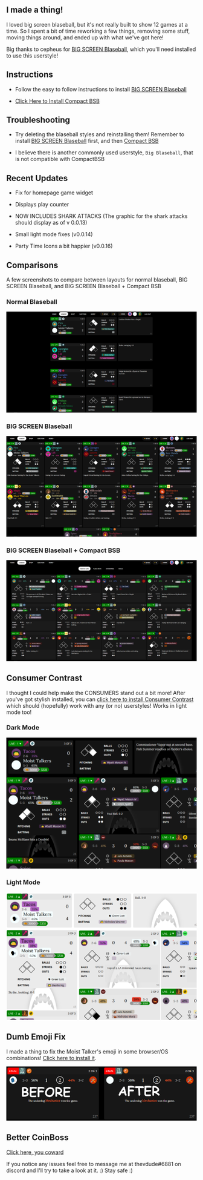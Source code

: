 ## I made a thing!

I loved big screen blaseball, but it's not really built to show 12 games at a time. So I spent a bit of time reworking a few things, removing some stuff, moving things around, and ended up with what we've got here!

Big thanks to cepheus for [BIG SCREEN Blaseball](https://holmesmr.github.io/Blaseball-Userstyles/#big-screen-blaseball), which you'll need installed to use this userstyle!

## Instructions

* Follow the easy to follow instructions to install [BIG SCREEN Blaseball](https://holmesmr.github.io/Blaseball-Userstyles/#instructions)

* [Click Here to Install Compact BSB](styles/compact-bsb.user.css)

## Troubleshooting

* Try deleting the blaseball styles and reinstalling them! Remember to install [BIG SCREEN Blaseball](https://holmesmr.github.io/Blaseball-Userstyles/#big-screen-blaseball) first, and then [Compact BSB](styles/compact-bsb.user.css)

* I believe there is another commonly used userstyle, `Big Blaseball`, that is not compatible with CompactBSB

## Recent Updates

* Fix for homepage game widget

* Displays play counter

* NOW INCLUDES SHARK ATTACKS (The graphic for the shark attacks should display as of v 0.0.13)

* Small light mode fixes (v0.0.14)

* Party Time Icons a bit happier (v0.0.16)

## Comparisons

A few screenshots to compare between layouts for normal blaseball, BIG SCREEN Blaseball, and BIG SCREEN Blaseball + Compact BSB

### Normal Blaseball
![Normal Blaseball](images/blaseball.png)

### BIG SCREEN Blaseball
![BIG SCREEN Blaseball](images/bigscreen.png)

### BIG SCREEN Blaseball + Compact BSB
![Compact BSB](images/compactbsb.png)

## Consumer Contrast

I thought I could help make the CONSUMERS stand out a bit more! After you've got stylish installed, you can [click here to install Consumer Contrast](styles/sharkglow.user.css) which should (hopefully) work with any (or no) userstyles! Works in light mode too!

### Dark Mode
![Dark Mode Consumer Contrast](images/contrast_dark.png)

### Light Mode
![Light Mode Consumer Contrast](images/contrast_light.png)

## Dumb Emoji Fix

I made a thing to fix the Moist Talker's emoji in some browser/OS combinations! [Click here to install it](styles/emoji-fix.user.css).

![moist talker emoji fix](images/emoji_fix.png)

## Better CoinBoss

[Click here, you coward](styles/better-coinboss.user.css)

If you notice any issues feel free to message me at thevdude#6881 on discord and I'll try to take a look at it. :) Stay safe :)
